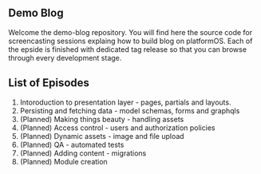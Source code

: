 ## Demo Blog

Welcome the demo-blog repository. You will find here the source code for screencasting sessions explaing how to build blog on platformOS. Each of the epside is finished with dedicated tag release so that you can browse through every development stage.


## List of Episodes

1. Intoroduction to presentation layer - pages, partials and layouts.
2. Persisting and fetching data - model schemas, forms and graphqls
3. (Planned) Making things beauty - handling assets
4. (Planned) Access control - users and authorization policies
5. (Planned) Dynamic assets - image and file upload
6. (Planned) QA - automated tests
7. (Planned) Adding content - migrations
8. (Planned) Module creation

